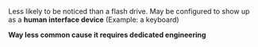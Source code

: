 Less likely to be noticed than a flash drive. 
May be configured to show up as a **human interface device** (Example: a keyboard)

**Way less common cause it requires dedicated engineering**